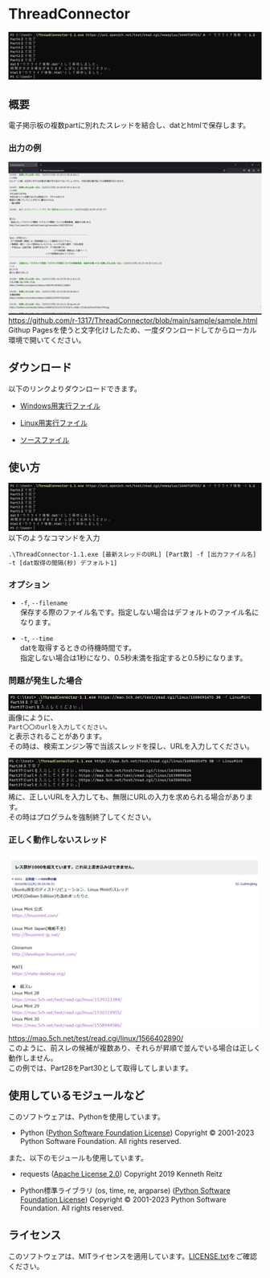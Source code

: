 <!DOCTYPE html>
<html>

<head>
  <meta charset="utf-8">
  <meta name="viewport" content="width=device-width, initial-scale=1.0">
  <title>README</title>
  <link rel="stylesheet" href="https://stackedit.io/style.css" />
</head>

<body class="stackedit">
  <div class="stackedit__html"><h1 id="threadconnector">ThreadConnector</h1>
<p><img src="https://github.com/r-1317/ThreadConnector/blob/main/images/img01.png?raw=true" alt="ThreadConnector"></p>
<h2 id="概要">概要</h2>
<p>電子掲示板の複数partに別れたスレッドを結合し、datとhtmlで保存します。</p>
<h3 id="出力の例">出力の例</h3>
<p><img src="https://github.com/r-1317/ThreadConnector/blob/main/images/img06.png?raw=true" alt="使用例"><br>
<a href="https://github.com/r-1317/ThreadConnector/blob/main/sample/sample.html">https://github.com/r-1317/ThreadConnector/blob/main/sample/sample.html</a><br>
Githup Pagesを使うと文字化けしたため、一度ダウンロードしてからローカル環境で開いてください。</p>
<h2 id="ダウンロード">ダウンロード</h2>
<p>以下のリンクよりダウンロードできます。</p>
<ul>
<li>
<p><a href="https://github.com/r-1317/ThreadConnector/releases/download/Version1.1/ThreadConnector-1.1.exe">Windows用実行ファイル</a></p>
</li>
<li>
<p><a href="https://github.com/r-1317/ThreadConnector/releases/download/Version1.1/ThreadConnector-1.1">Linux用実行ファイル</a></p>
</li>
<li>
<p><a href="https://github.com/r-1317/ThreadConnector/releases/download/Version1.1/ThreadConnector-1.1.py">ソースファイル</a></p>
</li>
</ul>
<h2 id="使い方">使い方</h2>
<p><img src="https://github.com/r-1317/ThreadConnector/blob/main/images/img01.png?raw=true" alt="使用例"><br>
以下のようなコマンドを入力</p>
<pre><code>.\ThreadConnector-1.1.exe [最新スレッドのURL] [Part数] -f [出力ファイル名] -t [dat取得の間隔(秒) デフォルト1]
</code></pre>
<h3 id="オプション">オプション</h3>
<ul>
<li>
<p><code>-f</code>, <code>--filename</code><br>
保存する際のファイル名です。指定しない場合はデフォルトのファイル名になります。</p>
</li>
<li>
<p><code>-t</code>, <code>--time</code><br>
datを取得するときの待機時間です。<br>
指定しない場合は1秒になり、0.5秒未満を指定すると0.5秒になります。</p>
</li>
</ul>
<h3 id="問題が発生した場合">問題が発生した場合</h3>
<p><img src="https://github.com/r-1317/ThreadConnector/blob/main/images/img02.png?raw=true" alt="問題"><br>
画像にように、<br>
<code>Part〇〇のurlを入力してください。</code><br>
と表示されることがあります。<br>
その時は、検索エンジン等で当該スレッドを探し、URLを入力してください。</p>
<p><img src="https://github.com/r-1317/ThreadConnector/blob/main/images/img08.png?raw=true" alt="無限にURLの入力を求められる"><br>
稀に、正しいURLを入力しても、無限にURLの入力を求められる場合があります。<br>
その時はプログラムを強制終了してください。</p>
<h3 id="正しく動作しないスレッド">正しく動作しないスレッド</h3>
<p><img src="https://github.com/r-1317/ThreadConnector/blob/main/images/img05.png?raw=true" alt="正しく動作しないスレッド"><br>
<a href="https://mao.5ch.net/test/read.cgi/linux/1566402890/">https://mao.5ch.net/test/read.cgi/linux/1566402890/</a><br>
このように、前スレの候補が複数あり、それらが昇順で並んでいる場合は正しく動作しません。<br>
この例では、Part28をPart30として取得してしまいます。</p>
<h2 id="使用しているモジュールなど">使用しているモジュールなど</h2>
<p>このソフトウェアは、Pythonを使用しています。</p>
<ul>
<li>Python (<a href="https://docs.python.org/ja/3/license.html#psf-license">Python Software Foundation License</a>) Copyright © 2001-2023 Python Software Foundation. All rights reserved.</li>
</ul>
<p>また、以下のモジュールも使用しています。</p>
<ul>
<li>
<p>requests (<a href="https://www.apache.org/licenses/LICENSE-2.0">Apache License 2.0</a>) Copyright 2019 Kenneth Reitz</p>
</li>
<li>
<p>Python標準ライブラリ (os, time, re, argparse) (<a href="https://docs.python.org/ja/3/license.html#psf-license">Python Software Foundation License</a>) Copyright © 2001-2023 Python Software Foundation. All rights reserved.</p>
</li>
</ul>
<h2 id="ライセンス">ライセンス</h2>
<p>このソフトウェアは、MITライセンスを適用しています。<a href="https://github.com/r-1317/ThreadConnector/blob/main/LICENSE.txt">LICENSE.txt</a>をご確認ください。</p>
</div>
</body>

</html>
